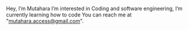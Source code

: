 Hey, I’m Mutahara I’m interested in Coding and software engineering, I’m currently learning how to code You can reach me at  "mutahara.access@gmail.com".
